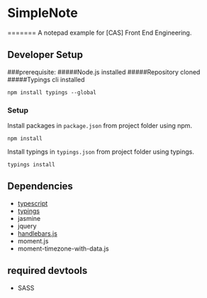# SimpleNote
=======
A notepad example for [CAS] Front End Engineering.

## Developer Setup

###prerequisite:
#####Node.js installed
#####Repository cloned
#####Typings cli installed

    npm install typings --global

### Setup
Install packages in `package.json`  from project folder using npm.

    npm install

Install typings in `typings.json`  from project folder using typings.

    typings install

## Dependencies

* [typescript](https://github.com/microsoft/typescript.git)
* [typings](https://github.com/typings/typings.git)
* jasmine
* jquery
* [handlebars.js](https://github.com/wycats/handlebars.js/)
* moment.js
* moment-timezone-with-data.js

## required devtools
* SASS
